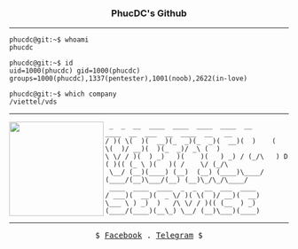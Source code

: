 <p align="center">
  <h3 align="center">PhucDC's Github</h3>
</p>


___

```console
phucdc@git:~$ whoami
phucdc

phucdc@git:~$ id
uid=1000(phucdc) gid=1000(phucdc) groups=1000(phucdc),1337(pentester),1001(noob),2622(in-love)

phucdc@git:~$ which company
/viettel/vds
```

___

<div style="dispaly: block;text-align: left">
  <img align="left" src="https://github.com/phucdc/phucdc/assets/82533607/91bb7fdd-9cf5-44e6-92c6-a5be16204e30" border="0" style="width:170px;" />
  
```text
 _  _  __  ____  ____  ____  ____  __      ____  __  ___  __  ____  __   __   
/ )( \(  )(  __)(_  _)(_  _)(  __)(  )    (    \(  )/ __)(  )(_  _)/ _\ (  )  
\ \/ / )(  ) _)   )(    )(   ) _) / (_/\   ) D ( )(( (_ \ )(   )( /    \/ (_/\
 \__/ (__)(____) (__)  (__) (____)\____/  (____/(__)\___/(__) (__)\_/\_/\____/
 ____  ____  ____  _  _  __  ___  ____ 
/ ___)(  __)(  _ \/ )( \(  )/ __)(  __)
\___ \ ) _)  )   /\ \/ / )(( (__  ) _) 
(____/(____)(__\_) \__/ (__)\___)(____)
```
</div>

___

<p align="center">
  <samp>
    $ <a href="https://www.facebook.com/phuc.duongcong1337/">Facebook</a> . <a href="https://t.me/phucdc1">Telegram</a> $
  </samp>
</p>
